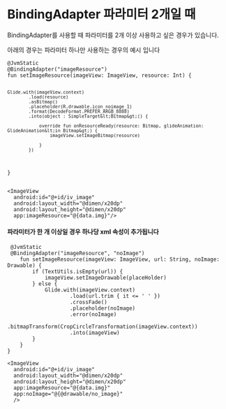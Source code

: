 

<h1 id="bindingadapter-파라미터-2개일-때">BindingAdapter 파라미터 2개일 때</h1>
<p>BindingAdapter를 사용할 때 파라미터를 2개 이상 사용하고 싶은 경우가 있습니다.</p>
<p>아래의 경우는 파라미터 하나만 사용하는 경우의 예시 입니다</p>
<pre><code>@JvmStatic  
@BindingAdapter("imageResource")  
fun setImageResource(imageView: ImageView, resource: Int) {  
  
    Glide.with(imageView.context)  
            .load(resource)  
            .asBitmap()  
            .placeholder(R.drawable.icon_noimage_1)  
            .format(DecodeFormat.PREFER_ARGB_8888)  
            .into(object : SimpleTarget&lt;Bitmap&gt;() {  
  
                override fun onResourceReady(resource: Bitmap, glideAnimation: GlideAnimation&lt;in Bitmap&gt;) {  
                    imageView.setImageBitmap(resource)  
  
                }  
            })  
}
</code></pre>
<pre><code>&lt;ImageView  
  android:id="@+id/iv_image"  
  android:layout_width="@dimen/x20dp"  
  android:layout_height="@dimen/x20dp"  
  app:imageResource="@{data.img}"/&gt;
</code></pre>
<h4 id="파라미터가-한-개-이상일-경우-하나당-xml-속성이-추가됩니다">파라미터가 한 개 이상일 경우 하나당 xml 속성이 추가됩니다</h4>
<pre><code> @JvmStatic  
 @BindingAdapter("imageResource", "noImage")  
    fun setImageResource(imageView: ImageView, url: String, noImage: Drawable) {  
        if (TextUtils.isEmpty(url)) {  
            imageView.setImageDrawable(placeHolder)  
        } else {  
            Glide.with(imageView.context)  
                    .load(url.trim { it &lt;= ' ' })  
                    .crossFade()  
                    .placeholder(noImage)  
                    .error(noImage)  
                    .bitmapTransform(CropCircleTransformation(imageView.context))  
                    .into(imageView)  
        }  
    }  
}
</code></pre>
<pre><code>&lt;ImageView  
  android:id="@+id/iv_image"  
  android:layout_width="@dimen/x20dp"  
  android:layout_height="@dimen/x20dp"  
  app:imageResource="@{data.img}"
  app:noImage="@{@drawable/no_image}"
  /&gt;
</code></pre>


